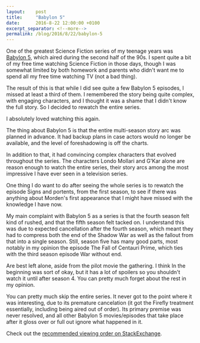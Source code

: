 ```yaml
---
layout:    post
title:     "Babylon 5"
date:      2016-8-22 12:00:00 +0100
excerpt_separator: <!--more-->
permalink: /blog/2016/8/22/babylon-5
---
```


One of the greatest Science Fiction series of my teenage years was [Babylon 5](http://www.imdb.com/title/tt0105946/), which aired during the second half of the 90s. I spent quite a bit of my free time watching Science Fiction in those days, though I was somewhat limited by both homework and parents who didn't want me to spend all my free time watching TV (not a bad thing).

<!--more-->
The result of this is that while I did see quite a few Babylon 5 episodes, I missed at least a third of them. I remembered the story being quite complex, with engaging characters, and I thought it was a shame that I didn't know the full story. So I decided to rewatch the entire series.


I absolutely loved watching this again.

The thing about Babylon 5 is that the entire multi-season story arc was planned in advance. It had backup plans in case actors would no longer be available, and the level of foreshadowing is off the charts.

In addition to that, it had convincing complex characters that evolved throughout the series. The characters Londo Mollari and G'Kar alone are reason enough to watch the entire series, their story arcs among the most impressive I have ever seen in a television series.

One thing I do want to do after seeing the whole series is to rewatch the episode Signs and portents, from the first season, to see if there was anything about Morden's first appearance that I might have missed with the knowledge I have now.


My main complaint with Babylon 5 as a series is that the fourth season felt kind of rushed, and that the fifth season felt tacked on. I understand this was due to expected cancellation after the fourth season, which meant they had to compress both the end of the Shadow War as well as the fallout from that into a single season. Still, season five has many good parts, most notably in my opinion the episode The Fall of Centauri Prime, which ties with the third season episode War without end.


Are best left alone, aside from the pilot movie the gathering. I think In the beginning was sort of okay, but it has a lot of spoilers so you shouldn't watch it until after season 4. You can pretty much forget about the rest in my opinion.


You can pretty much skip the entire series. It never got to the point where it was interesting, due to its premature cancelation (it got the Firefly treatment essentially, including being aired out of order). Its primary premise was never resolved, and all other Babylon 5 movies/episodes that take place after it gloss over or full out ignore what happened in it.


Check out the [recommended viewing order on StackExchange](http://scifi.stackexchange.com/questions/10009/what-order-should-the-babylon-5-movies-and-series-be-watched-in).
